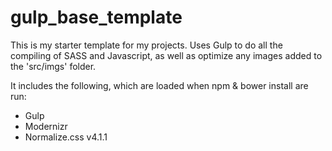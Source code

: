 # gulp_base_template

This is my starter template for my projects.  Uses Gulp to do all the compiling of SASS and Javascript, as well as optimize any images added to the 'src/imgs' folder. 

It includes the following, which are loaded when npm & bower install are run:
- Gulp
- Modernizr
- Normalize.css v4.1.1
